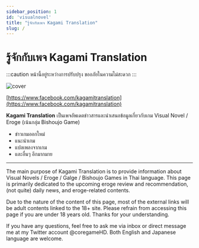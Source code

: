 ```yaml
---
sidebar_position: 1
id: 'visualnovel'
title: "รู้จักกับเพจ Kagami Translation"
slug: /
---
```


# รู้จักกับเพจ Kagami Translation

:::caution
หน้านี้อยู่ระหว่างการปรับปรุง ขออภัยในความไม่สะดวก
:::

![cover](https://scontent.fbkk12-2.fna.fbcdn.net/v/t1.6435-9/240901458_4512001478839387_4684224502318004267_n.jpg?_nc_cat=104&ccb=1-5&_nc_sid=e3f864&_nc_ohc=MTNqnqmmjXoAX-5lo1V&tn=DAv3iZ4Fygg15L1M&_nc_ht=scontent.fbkk12-2.fna&oh=275566b648e3886cd5339f65761eae2b&oe=616BDE38)

[https://www.facebook.com/kagamitranslation](https://www.facebook.com/kagamitranslation)

**Kagami Translation** เป็นเพจอัพเดตข่าวสารและนำเสนอข้อมูลเกี่ยวกับเกม Visual Novel / Eroge (เน้นกลุ่ม Bishoujo Game)

- ข่าวเกมออกใหม่
- แนะนำเกม
- แปลเพลงจากเกม
- และอื่นๆ อีกมากมาย

---

The main purpose of Kagami Translation is to provide information about Visual Novels / Eroge / Galge / Bishoujo Games in Thai language. This page is primarily dedicated to the upcoming eroge review and recommendation, (not quite) daily news, and eroge-related contents.

Due to the nature of the content of this page, most of the external links will be adult contents linked to the 18+ site. Please refrain from accessing this page if you are under 18 years old. Thanks for your understanding.

If you have any questions, feel free to ask me via inbox or direct message me at my Twitter account @coregameHD. Both English and Japanese language are welcome.